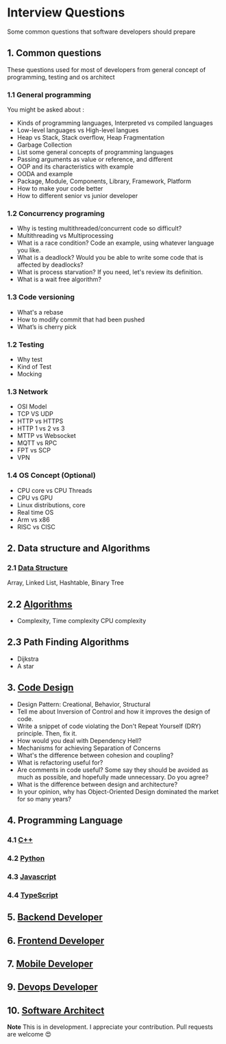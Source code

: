 # Interview Questions

Some common questions that software developers should prepare

## 1. Common questions

These questions used for most of developers from general concept of programming, testing and os architect

### 1.1 General programming

You might be asked about :

* Kinds of programming languages, Interpreted vs compiled languages
* Low-level languages vs High-level langues
* Heap vs Stack, Stack overflow, Heap Fragmentation
* Garbage Collection
* List some general concepts of programming languages
* Passing arguments as value or reference, and different
* OOP and its characteristics with example
* OODA and example
* Package, Module, Components, Library, Framework, Platform
* How to make your code better
* How to different senior vs junior developer

### 1.2 Concurrency programing

* Why is testing multithreaded/concurrent code so difficult?
* Multithreading vs Multiprocessing
* What is a race condition? Code an example, using whatever language you like.
* What is a deadlock? Would you be able to write some code that is affected by deadlocks?
* What is process starvation? If you need, let's review its definition.
* What is a wait free algorithm?

### 1.3 Code versioning

* What's a rebase
* How to modify commit that had been pushed
* What’s is cherry pick

### 1.2 Testing

* Why test
* Kind of Test
* Mocking

### 1.3 Network

* OSI Model
* TCP VS UDP
* HTTP vs HTTPS
* HTTP 1 vs 2 vs 3
* MTTP vs Websocket
* MQTT vs RPC
* FPT vs SCP
* VPN

### 1.4 OS Concept (Optional)

* CPU core vs CPU Threads
* CPU vs GPU
* Linux distributions, core
* Real time OS
* Arm vs x86
* RISC vs CISC

## 2. Data structure and Algorithms

### 2.1 [Data Structure](./data-structure/README.md)

Array, Linked List, Hashtable, Binary Tree

## 2.2 [Algorithms](./algorithms/README.md)

* Complexity, Time complexity CPU complexity

## 2.3 Path Finding Algorithms

* Dijkstra
* A star

## 3. [Code Design](design/README.md)

* Design Pattern: Creational, Behavior, Structural
* Tell me about Inversion of Control and how it improves the design of code.
* Write a snippet of code violating the Don't Repeat Yourself (DRY) principle. Then, fix it.
* How would you deal with Dependency Hell?
* Mechanisms for achieving Separation of Concerns
* What's the difference between cohesion and coupling?
* What is refactoring useful for?
* Are comments in code useful? Some say they should be avoided as much as possible, and hopefully made unnecessary. Do you agree?
* What is the difference between design and architecture?
* In your opinion, why has Object-Oriented Design dominated the market for so many years?

## 4. Programming Language

### 4.1 [C++](./languages/c++/README.md)

### 4.2 [Python](./languages/python/README.md)

### 4.3 [Javascript](./languages/javascript/README.md)

### 4.4 [TypeScript](./languages/typescript/README.md)

## 5. [Backend Developer](./backend/README.md)

## 6. [Frontend Developer](./frontend/README.md)

## 7. [Mobile Developer](./mobile/README.md)

## 9. [Devops Developer](./devops/README.md)

## 10. [Software Architect](./architect/README.md)

**Note** This is in development. I appreciate your contribution. Pull requests are welcome :heart_eyes: